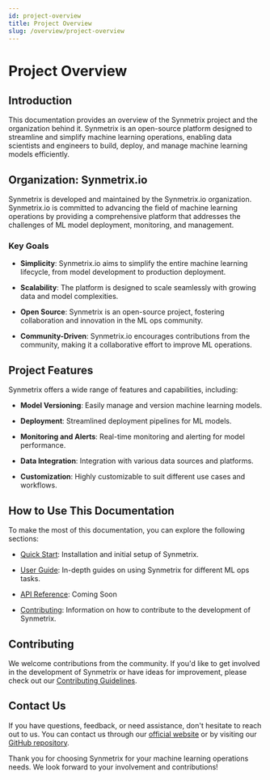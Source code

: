 ```yaml
---
id: project-overview
title: Project Overview
slug: /overview/project-overview
---
```


# Project Overview

## Introduction

This documentation provides an overview of the Synmetrix project and the organization behind it. Synmetrix is an open-source platform designed to streamline and simplify machine learning operations, enabling data scientists and engineers to build, deploy, and manage machine learning models efficiently.

## Organization: Synmetrix.io

Synmetrix is developed and maintained by the Synmetrix.io organization. Synmetrix.io is committed to advancing the field of machine learning operations by providing a comprehensive platform that addresses the challenges of ML model deployment, monitoring, and management.

### Key Goals

- **Simplicity**: Synmetrix.io aims to simplify the entire machine learning lifecycle, from model development to production deployment.

- **Scalability**: The platform is designed to scale seamlessly with growing data and model complexities.

- **Open Source**: Synmetrix is an open-source project, fostering collaboration and innovation in the ML ops community.

- **Community-Driven**: Synmetrix.io encourages contributions from the community, making it a collaborative effort to improve ML operations.

## Project Features

Synmetrix offers a wide range of features and capabilities, including:

- **Model Versioning**: Easily manage and version machine learning models.

- **Deployment**: Streamlined deployment pipelines for ML models.

- **Monitoring and Alerts**: Real-time monitoring and alerting for model performance.

- **Data Integration**: Integration with various data sources and platforms.

- **Customization**: Highly customizable to suit different use cases and workflows.

## How to Use This Documentation

To make the most of this documentation, you can explore the following sections:

- [Quick Start](/docs/index.md): Installation and initial setup of Synmetrix.

- [User Guide](/docs/usage/user-guide/index.md): In-depth guides on using Synmetrix for different ML ops tasks.

- [API Reference](index.md/): Coming Soon

- [Contributing](/docs/development/contributing/index.md): Information on how to contribute to the development of Synmetrix.

## Contributing

We welcome contributions from the community. If you'd like to get involved in the development of Synmetrix or have ideas for improvement, please check out our [Contributing Guidelines](/docs/development/contributing/index.md).

## Contact Us

If you have questions, feedback, or need assistance, don't hesitate to reach out to us. You can contact us through our [official website](https://synmetrix.io) or by visiting our [GitHub repository](https://github.com/synmetrix-io/synmetrix).

Thank you for choosing Synmetrix for your machine learning operations needs. We look forward to your involvement and contributions!
